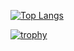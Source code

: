<!--START_SECTION:lapras-card--
<p ><a href="https://lapras.com/public/1TIDZDS" target="_blank" rel="noopener noreferrer"><img alt="1TIDZDS's scores on LAPRAS are as follows: Engineering: 3.97 out of 5.0, Business: 3.48 out of 5.0, Influence: 3.52 out of 5.0." src="https://lapras-card-generator.vercel.app/api/svg?e=3.97&b=3.48&i=3.52&b1=%23ff6176&b2=%23546dcf&i1=%23f97f90&i2=%23ffc7cd&l=en" width="400" ></a>  
Last Updated on 1/16/2025, 11:33:49 AM</p>
--END_SECTION:lapras-card-->

[![Top Langs](https://github-readme-stats.vercel.app/api/top-langs/?username=hndrr&layout=compact)](https://github.com/anuraghazra/github-readme-stats)

[![trophy](https://github-profile-trophy.vercel.app/?username=ryo-ma)](https://github.com/ryo-ma/github-profile-trophy)
